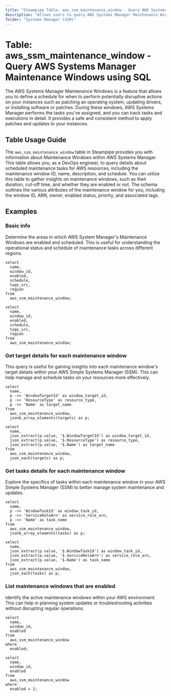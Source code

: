 ```yaml
---
title: "Steampipe Table: aws_ssm_maintenance_window - Query AWS Systems Manager Maintenance Windows using SQL"
description: "Allows users to query AWS Systems Manager Maintenance Windows to retrieve details about scheduled maintenance tasks for AWS resources."
folder: "Systems Manager (SSM)"
---
```


# Table: aws_ssm_maintenance_window - Query AWS Systems Manager Maintenance Windows using SQL

The AWS Systems Manager Maintenance Windows is a feature that allows you to define a schedule for when to perform potentially disruptive actions on your instances such as patching an operating system, updating drivers, or installing software or patches. During these windows, AWS Systems Manager performs the tasks you've assigned, and you can track tasks and executions in detail. It provides a safe and consistent method to apply patches and updates to your instances.

## Table Usage Guide

The `aws_ssm_maintenance_window` table in Steampipe provides you with information about Maintenance Windows within AWS Systems Manager. This table allows you, as a DevOps engineer, to query details about scheduled maintenance tasks for AWS resources, including the maintenance window ID, name, description, and schedule. You can utilize this table to gather insights on maintenance windows, such as their duration, cut-off time, and whether they are enabled or not. The schema outlines the various attributes of the maintenance window for you, including the window ID, ARN, owner, enabled status, priority, and associated tags.

## Examples

### Basic info
Determine the areas in which AWS System Manager's Maintenance Windows are enabled and scheduled. This is useful for understanding the operational status and schedule of maintenance tasks across different regions.

```sql+postgres
select
  name,
  window_id,
  enabled,
  schedule,
  tags_src,
  region
from
  aws_ssm_maintenance_window;
```

```sql+sqlite
select
  name,
  window_id,
  enabled,
  schedule,
  tags_src,
  region
from
  aws_ssm_maintenance_window;
```


### Get target details for each maintenance window
This query is useful for gaining insights into each maintenance window's target details within your AWS Simple Systems Manager (SSM). This can help manage and schedule tasks on your resources more effectively.

```sql+postgres
select
  name,
  p ->> 'WindowTargetId' as window_target_id,
  p ->> 'ResourceType' as resource_type,
  p ->> 'Name' as target_name
from
  aws_ssm_maintenance_window,
  jsonb_array_elements(targets) as p;
```

```sql+sqlite
select
  name,
  json_extract(p.value, '$.WindowTargetId') as window_target_id,
  json_extract(p.value, '$.ResourceType') as resource_type,
  json_extract(p.value, '$.Name') as target_name
from
  aws_ssm_maintenance_window,
  json_each(targets) as p;
```


### Get tasks details for each maintenance window
Explore the specifics of tasks within each maintenance window in your AWS Simple Systems Manager (SSM) to better manage system maintenance and updates.

```sql+postgres
select
  name,
  p ->> 'WindowTaskId' as window_task_id,
  p ->> 'ServiceRoleArn' as service_role_arn,
  p ->> 'Name' as task_name
from
  aws_ssm_maintenance_window,
  jsonb_array_elements(tasks) as p;
```

```sql+sqlite
select
  name,
  json_extract(p.value, '$.WindowTaskId') as window_task_id,
  json_extract(p.value, '$.ServiceRoleArn') as service_role_arn,
  json_extract(p.value, '$.Name') as task_name
from
  aws_ssm_maintenance_window,
  json_each(tasks) as p;
```


### List maintenance windows that are enabled
Identify the active maintenance windows within your AWS environment. This can help in planning system updates or troubleshooting activities without disrupting regular operations.

```sql+postgres
select
  name,
  window_id,
  enabled
from
  aws_ssm_maintenance_window
where
  enabled;
```

```sql+sqlite
select
  name,
  window_id,
  enabled
from
  aws_ssm_maintenance_window
where
  enabled = 1;
```